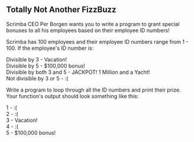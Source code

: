 ## Totally Not Another FizzBuzz  
  
Scrimba CEO Per Borgen wants you to write a program to grant special bonuses to all his employees based on their employee ID numbers!   
   
Scrimba has 100 employees and their employee ID numbers range from 1 - 100. If the employee's ID number is:   
  
Divisible by 3 - Vacation!  
Divisible by 5 - $100,000 bonus!  
Divisible by both 3 and 5 - JACKPOT! 1 Million and a Yacht!  
Not divisible by 3 or 5 - :(  
     
Write a program to loop through all the ID numbers and print their prize.   
Your function's output should look something like this:   
  
1 - :(  
2 - :(  
3 - Vacation!   
4 - :(  
5 - $100,000 bonus!
